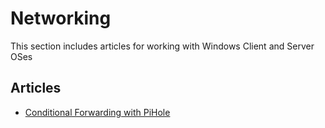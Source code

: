 # Networking

This section includes articles for working with Windows Client and Server OSes

## Articles

- [Conditional Forwarding with PiHole](PiHole-Conditional-Forwarding.md)
